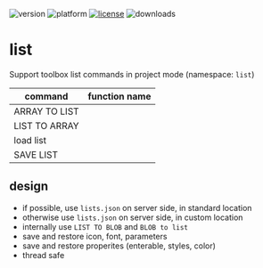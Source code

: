 ![version](https://img.shields.io/badge/version-20%2B-E23089)
![platform](https://img.shields.io/static/v1?label=platform&message=mac-intel%20|%20mac-arm%20|%20win-64&color=blue)
[![license](https://img.shields.io/github/license/miyako/list)](LICENSE)
![downloads](https://img.shields.io/github/downloads/miyako/list/total)

# list
Support toolbox list commands in project mode (namespace: `list`)

|command|function name|
|-|-|
|ARRAY TO LIST||
|LIST TO ARRAY||
|load list||
|SAVE LIST||

## design

* if possible, use `lists.json` on server side, in standard location
* otherwise use `lists.json` on server side, in custom location
* internally use `LIST TO BLOB` and `BLOB to list`
* save and restore icon, font, parameters
* save and restore properites (enterable, styles, color)
* thread safe
